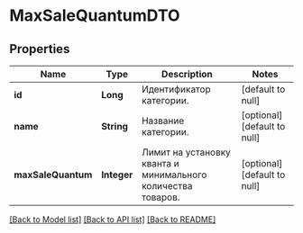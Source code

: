 # MaxSaleQuantumDTO
## Properties

| Name | Type | Description | Notes |
|------------ | ------------- | ------------- | -------------|
| **id** | **Long** | Идентификатор категории. | [default to null] |
| **name** | **String** | Название категории. | [optional] [default to null] |
| **maxSaleQuantum** | **Integer** | Лимит на установку кванта и минимального количества товаров. | [optional] [default to null] |

[[Back to Model list]](../README.md#documentation-for-models) [[Back to API list]](../README.md#documentation-for-api-endpoints) [[Back to README]](../README.md)

